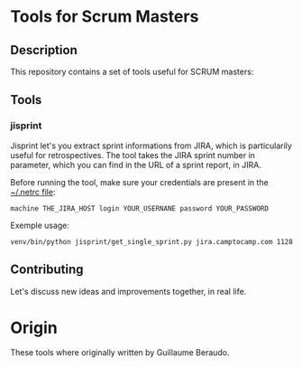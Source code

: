 # Tools for Scrum Masters


## Description

This repository contains a set of tools useful for SCRUM masters:


## Tools

### jisprint

Jisprint let's you extract sprint informations from JIRA, which is particularily useful for retrospectives.
The tool takes the JIRA sprint number in parameter, which you can find in the URL of a sprint report, in JIRA.

Before running the tool, make sure your credentials are present in the [~/.netrc file](https://jira.readthedocs.io/en/master/examples.html#authentication):

```machine THE_JIRA_HOST login YOUR_USERNANE password YOUR_PASSWORD```

Exemple usage:

```venv/bin/python jisprint/get_single_sprint.py jira.camptocamp.com 1128```


## Contributing

Let's discuss new ideas and improvements together, in real life.


# Origin

These tools where originally written by Guillaume Beraudo.
